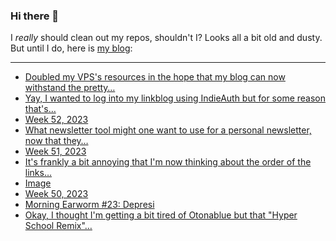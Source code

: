 ### Hi there 👋

I _really_ should clean out my repos, shouldn't I? Looks all a bit old and dusty. But until I do, here is [my blog](https://lostfocus.de/):

--- 

<!-- POST-LIST:START -->
- [Doubled my VPS&#39;s resources in the hope that my blog can now withstand the pretty…](https://lostfocus.de/2023/12/31/231935/)
- [Yay, I wanted to log into my linkblog using IndieAuth but for some reason that&#39;s…](https://lostfocus.de/2023/12/31/231932/)
- [Week 52, 2023](https://lostfocus.de/2023/12/31/week-52-2023/)
- [What newsletter tool might one want to use for a personal newsletter, now that they…](https://lostfocus.de/2023/12/27/231923/)
- [Week 51, 2023](https://lostfocus.de/2023/12/26/week-51-2023/)
- [It&#39;s frankly a bit annoying that I&#39;m now thinking about the order of the links…](https://lostfocus.de/2023/12/26/231897/)
- [Image](https://lostfocus.de/2023/12/25/231892/)
- [Week 50, 2023](https://lostfocus.de/2023/12/17/week-50-2023/)
- [Morning Earworm #23: Depresi](https://lostfocus.de/2023/12/16/morning-earworm-23-depresi/)
- [Okay, I thought I&#39;m getting a bit tired of Otonablue but that &quot;Hyper School Remix&quot;…](https://lostfocus.de/2023/12/13/231878/)
<!-- POST-LIST:END -->

<!--
**lostfocus/lostfocus** is a ✨ _special_ ✨ repository because its `README.md` (this file) appears on your GitHub profile.

Here are some ideas to get you started:

- 🔭 I’m currently working on ...
- 🌱 I’m currently learning ...
- 👯 I’m looking to collaborate on ...
- 🤔 I’m looking for help with ...
- 💬 Ask me about ...
- 📫 How to reach me: ...
- 😄 Pronouns: ...
- ⚡ Fun fact: ...
-->
